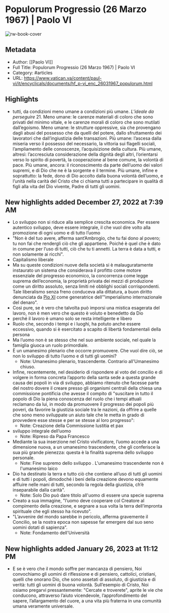 # Populorum Progressio (26 Marzo 1967) | Paolo VI

![rw-book-cover](https://readwise-assets.s3.amazonaws.com/static/images/article3.5c705a01b476.png)

## Metadata
- Author: [[Paolo VI]]
- Full Title: Populorum Progressio (26 Marzo 1967) | Paolo VI
- Category: #articles
- URL: https://www.vatican.va/content/paul-vi/it/encyclicals/documents/hf_p-vi_enc_26031967_populorum.html

## Highlights
- tutti, da condizioni meno umane a condizioni più umane.
  *L’ideale da perseguire*
  21. Meno umane: le carenze materiali di coloro che sono privati del minimo vitale, e le carenze morali di coloro che sono mutilati dall’egoismo. Meno umane: le strutture oppressive, sia che provengano dagli abusi del possesso che da quelli del potere, dallo sfruttamento dei lavoratori che dall’ingiustizia delle transazioni. Più umane: l’ascesa dalla miseria verso il possesso del necessario, la vittoria sui flagelli sociali, l’ampliamento delle conoscenze, l’acquisizione della cultura. Più umane, altresì: l’accresciuta considerazione della dignità degli altri, l’orientarsi verso lo spirito di povertà, la cooperazione al bene comune, la volontà di pace. Più umane, ancora: il riconoscimento da parte dell’uomo dei valori supremi, e di Dio che ne è la sorgente e il termine. Più umane, infine e soprattutto: la fede, dono di Dio accolto dalla buona volontà dell’uomo, e l’unità nella carità del Cristo che ci chiama tutti a partecipare in qualità di figli alla vita del Dio vivente, Padre di tutti gli uomini.
## New highlights added December 27, 2022 at 7:39 AM
- Lo sviluppo non si riduce alla semplice crescita economica. Per essere autentico sviluppo, deve essere integrale, il che vuol dire volto alla promozione di ogni uomo e di tutto l’uomo
- "Non è del tuo avere, afferma sant’Ambrogio, che tu fai dono al povero; tu non fai che rendergli ciò che gli appartiene. Poiché è quel che è dato in comune per l’uso di tutti, ciò che tu ti annetti. La terra è data a tutti, e non solamente ai ricchi".
- Capitalismo liberale
- Ma su queste condizioni nuove della società si è malauguratamente instaurato un sistema che considerava il profitto come motore essenziale del progresso economico, la concorrenza come legge suprema dell’economia, la proprietà privata dei mezzi di produzione come un diritto assoluto, senza limiti né obblighi sociali corrispondenti. Tale liberalismo senza freno conduceva alla dittatura, a buon diritto denunciata da [Pio XI](https://www.vatican.va/content/dam/paul-vi/encyclicals/documents/Pio%20XI) come generatrice dell’"imperialismo internazionale del denaro".
- Così pure, se è vero che talvolta può imporsi una mistica esagerata del lavoro, non è men vero che questo è voluto e benedetto da Dio
- perché il lavoro è umano solo se resta intelligente e libero
- Ruolo che, secondo i tempi e i luoghi, ha potuto anche essere eccessivo, quando si è esercitato a scapito di libertà fondamentali della persona
- Ma l’uomo non è se stesso che nel suo ambiente sociale, nel quale la famiglia giuoca un ruolo primordiale.
- È un umanesimo plenario che occorre promuovere. Che vuol dire ciò, se non lo sviluppo di tutto l’uomo e di tutti gli uomini?
    - Note: Umanesimo plenario, trascendente. Contrario all'Umanesimo chiuso.
- Infine, recentemente, nel desiderio di rispondere al voto del concilio e di volgere in forma concreta l’apporto della santa sede a questa grande causa dei popoli in via di sviluppo, abbiamo ritenuto che facesse parte del nostro dovere il creare presso gli organismi centrali della chiesa una commissione pontificia che avesse il compito di "suscitare in tutto il popolo di Dio la piena conoscenza del ruolo che i tempi attuali reclamano da lui, in modo da promuovere il progresso dei popoli più poveri, da favorire la giustizia sociale tra le nazioni, da offrire a quelle che sono meno sviluppate un aiuto tale che le metta in grado di provvedere esse stesse e per se stesse al loro progresso":
    - Note: Creazione della Commissione Iustitia et pax
- sviluppo integrale dell’uomo
    - Note: Ripreso da Papa Francesco
- Mediante la sua inserzione nel Cristo vivificatore, l’uomo accede a una dimensione nuova, a un umanesimo trascendente, che gli conferisce la sua più grande pienezza: questa è la finalità suprema dello sviluppo personale.
    - Note: Fine supremo dello sviluppo . L'umanesimo trascendente non è l'umanesimo laico
- Dio ha destinato la terra e tutto ciò che contiene all’uso di tutti gli uomini e di tutti i popoli, dimodoché i beni della creazione devono equamente affluire nelle mani di tutti, secondo la regola della giustizia, ch’è inseparabile dalla carità".
    - Note: Solo Dio può dare titolo all'uomo di essere una specie suprema
- Creato a sua immagine, "l’uomo deve cooperare col Creatore al compimento della creazione, e segnare a sua volta la terra dell’impronta spirituale che egli stesso ha ricevuto".
- "L’avvenire del mondo sarebbe in pericolo, afferma gravemente il Concilio, se la nostra epoca non sapesse far emergere dal suo seno uomini dotati di sapienza".
    - Note: Fondamento dell'Università
## New highlights added January 26, 2023 at 11:12 PM
- E se è vero che il mondo soffre per mancanza di pensiero, Noi convochiamo gli uomini di riflessione e di pensiero, cattolici, cristiani, quelli che onorano Dio, che sono assetati di assoluto, di giustizia e di verità: tutti gli uomini di buona volontà. Sull’esempio di Cristo, Noi osiamo pregarvi pressantemente: "Cercate e troverete", aprite le vie che conducono, attraverso l’aiuto vicendevole, l’approfondimento del sapere, l’allargamento del cuore, a una vita più fraterna in una comunità umana veramente universale.
